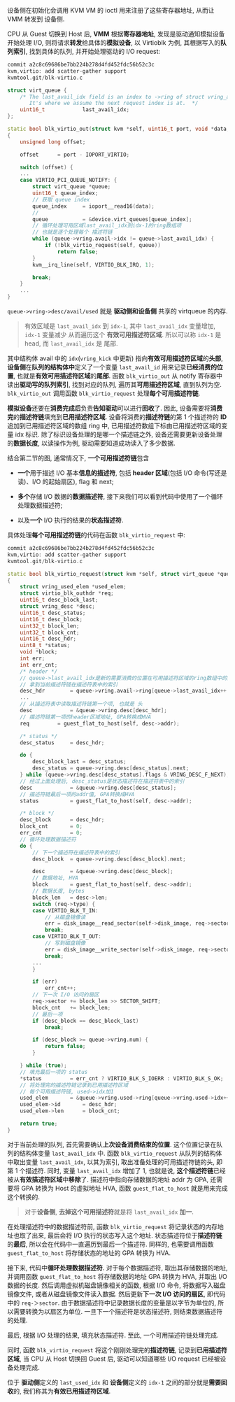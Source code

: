 
设备侧在初始化会调用 KVM VM 的 ioctl 用来注册了这些寄存器地址, 从而让 VMM 转发到 设备侧.

CPU 从 Guest 切换到 Host 后, **VMM** 根据**寄存器地址**, 发现是驱动通知模拟设备开始处理 I/O, 则将请求**转发**给具体的**模拟设备**, 以 Virtioblk 为例, 其根据写入的**队列索引**, 找到具体的队列, 并开始处理驱动的 I/O request:

```cpp
commit a2c8c69686be7bb224b278d4fd452fdc56b52c3c
kvm,virtio: add scatter-gather support
kvmtool.git/blk-virtio.c

struct virt_queue {
    /* The last_avail_idx field is an index to ->ring of struct vring_avail.
       It's where we assume the next request index is at.  */
    uint16_t			last_avail_idx;
};

static bool blk_virtio_out(struct kvm *self, uint16_t port, void *data, int size, uint32_t count)
{
    unsigned long offset;

    offset		= port - IOPORT_VIRTIO;

    switch (offset) {
    ...
    case VIRTIO_PCI_QUEUE_NOTIFY: {
        struct virt_queue *queue;
        uint16_t queue_index;
        // 获取 queue index
        queue_index		= ioport__read16(data);
        // 
        queue			= &device.virt_queues[queue_index];
        // 循环处理可用区域last_avail_idx到idx-1的ring数组项
        // 也就是逐个处理每个 描述符链
        while (queue->vring.avail->idx != queue->last_avail_idx) {
            if (!blk_virtio_request(self, queue))
                return false;
        }
        kvm__irq_line(self, VIRTIO_BLK_IRQ, 1);

        break;
    }
    ...
}
```

`queue->vring->desc/avail/used` 就是 **驱动侧和设备侧** 共享的 virtqueue 的内存.

> 有效区域是 `last_avail_idx` 到 `idx-1`, 其中 `last_avail_idx` 变量增加, `idx-1` 变量减少 从而遍历这个 **有效可用描述符区域**. 所以可以称 `idx-1` 是 head, 而 `last_avail_idx` 是 尾部.

其中结构体 avail 中的 `idx`(`vring_kick` 中更新) 指向**有效可用描述符区域**的**头部**, **设备侧**在**队列的结构体中**定义了一个变量 `last_avail_id` 用来记录**已经消费的位置**, 也就是**有效可用描述符区域**的**尾部**. 函数 `blk_virtio_out` 从 notify 寄存器中读出**驱动写的队列索引**, 找到对应的队列, 遍历其**可用描述符区域**, 直到队列为空. `blk_virtio_out` 调用函数 `blk_virtio_request` 处理**每个可用描述符链**.

**模拟设备**还要在**消费完成后**负责**告知驱动**可以进行**回收**了. 因此, 设备需要将**消费完**的**描述符链**填充到**已用描述符区域**. 设备将消费的**描述符链**的第 1 个描述符的 **ID** 追加到已用描述符区域的数组 ring 中, 已用描述符数组下标由已用描述符区域的变量 idx 标识. 除了标识设备处理的是哪一个描述链之外, 设备还需要更新设备处理的**数据长度**, 以读操作为例, 驱动需要知道成功读入了多少数据.

结合第二节的图, 通常情况下, **一个可用描述符链**包含

* **一个**用于描述 I/O 基本**信息的描述符**, 包括 **header 区域**(包括 I/O 命令(写还是读)、I/O 的起始扇区), flag 和 next;

* **多个**存储 I/O 数据的**数据描述符**, 接下来我们可以看到代码中使用了一个循环处理数据描述符;

* 以及**一个** I/O 执行的结果的**状态描述符**.

具体处理**每个可用描述符链**的代码在函数 `blk_virtio_request` 中:

```cpp
commit a2c8c69686be7bb224b278d4fd452fdc56b52c3c
kvm,virtio: add scatter-gather support
kvmtool.git/blk-virtio.c

static bool blk_virtio_request(struct kvm *self, struct virt_queue *queue)
{
    struct vring_used_elem *used_elem;
    struct virtio_blk_outhdr *req;
    uint16_t desc_block_last;
    struct vring_desc *desc;
    uint16_t desc_status;
    uint16_t desc_block;
    uint32_t block_len;
    uint32_t block_cnt;
    uint16_t desc_hdr;
    uint8_t *status;
    void *block;
    int err;
    int err_cnt;
    /* header */
    // queue->last_avail_idx是新的需要消费的位置在可用描述符区域的ring数组中的索引
    // 拿到当前描述符链在描述符表中的索引
    desc_hdr		= queue->vring.avail->ring[queue->last_avail_idx++ % queue->vring.num];
    ...
    // 从描述符表中读取描述符链第一个项, 也就是 头
    desc			= &queue->vring.desc[desc_hdr];
    // 描述符链第一项的header区域地址, GPA转换成HVA
    req			= guest_flat_to_host(self, desc->addr);

    /* status */
    desc_status		= desc_hdr;

    do {
        desc_block_last	= desc_status;
        desc_status	= queue->vring.desc[desc_status].next;
    } while (queue->vring.desc[desc_status].flags & VRING_DESC_F_NEXT);
    // 经过上面处理后, desc_status是状态描述符在描述符表中的索引
    desc			= &queue->vring.desc[desc_status];
    // 描述符链最后一项的addr值, GPA转换成HVA
    status			= guest_flat_to_host(self, desc->addr);

    /* block */
    desc_block		= desc_hdr;
    block_cnt		= 0;
    err_cnt			= 0;
    // 循环处理数据描述符
    do {
        // 下一个描述符在描述符表中的索引
        desc_block	= queue->vring.desc[desc_block].next;

        desc		= &queue->vring.desc[desc_block];
        // 数据地址, HVA
        block		= guest_flat_to_host(self, desc->addr);
        // 数据长度, bytes
        block_len	= desc->len;
        switch (req->type) {
        case VIRTIO_BLK_T_IN:
            // 从磁盘镜像读
            err	= disk_image__read_sector(self->disk_image, req->sector, block, block_len);
            break;
        case VIRTIO_BLK_T_OUT:
            // 写到磁盘镜像
            err	= disk_image__write_sector(self->disk_image, req->sector, block, block_len);
            break;
        ...
        }

        if (err)
            err_cnt++;
        // 下一次 I/O 访问的扇区
        req->sector	+= block_len >> SECTOR_SHIFT;
        block_cnt	+= block_len;
        // 最后一项
        if (desc_block == desc_block_last)
            break;

        if (desc_block >= queue->vring.num) {
            return false;
        }

    } while (true);
    // 填充最后一项的 status
    *status			= err_cnt ? VIRTIO_BLK_S_IOERR : VIRTIO_BLK_S_OK;
    // 将处理完的描述符链记录到已用描述符区域
    // 每个可用描述符链, used->idx加1
    used_elem		= &queue->vring.used->ring[queue->vring.used->idx++ % queue->vring.num];
    used_elem->id		= desc_hdr;
    used_elem->len		= block_cnt;

    return true;
}
```

对于当前处理的队列, 首先需要确认**上次设备消费结束的位置**. 这个位置记录在队列的结构体变量 `last_avail_idx` 中. 函数 `blk_virtio_request` 从队列的结构体中取出变量 `last_avail_idx`, 以其为索引, 取出准备处理的可用描述符链的头, 即第 1 个描述符. 同时, 变量 `last_avail_idx` 增加了 1, 也就是说, **这个描述符链**已经被从**有效描述符区域**中**移除**了. 描述符中指向存储数据的地址 addr 为 GPA, 还需要将 GPA 转换为 Host 的虚拟地址 HVA, 函数 `guest_flat_to_host` 就是用来完成这个转换的.

> 对于**设备侧**, **去掉这个可用描述符**就是将 `last_avail_idx` **加一**.

在处理描述符中的数据描述符前, 函数 `blk_virtio_request` 将记录状态的内存地址也取了出来, 最后会将 I/O 执行的状态写入这个地址. 状态描述符位于**描述符链**的**最后**, 所以会在代码中一直遍历到最后一个描述符. 同样的, 也需要调用函数 `guest_flat_to_host` 将存储状态的地址的 GPA 转换为 HVA.

接下来, 代码中**循环处理数据描述符**. 对于每个数据描述符, 取出其存储数据的地址, 并调用函数 `guest_flat_to_host` 将存储数据的地址 GPA 转换为 HVA, 并取出 I/O 数据的长度. 然后调用虚拟机磁盘镜像相关的函数, 根据 I/O 命令, 将数据写入磁盘镜像文件, 或者从磁盘镜像文件读入数据. 然后更新**下一次 I/O 访问的扇区**, 即代码中的 `req-＞sector`. 由于数据描述符中记录数据长度的变量是以字节为单位的, 所以需要转换为以扇区为单位. 一旦下一个描述符是状态描述符, 则结束数据描述符的处理.

最后, 根据 I/O 处理的结果, 填充状态描述符. 至此, 一个可用描述符链处理完成.

同时, 函数 `blk_virtio_request` 将这个刚刚处理完的**描述符链**, 记录到**已用描述符区域**, 当 CPU 从 Host 切换回 Guest 后, 驱动可以知道哪些 I/O request 已经被设备处理完成.

位于 **驱动侧**定义的 `last_used_idx` 和 **设备侧**定义的 `idx-1` 之间的部分就是**需要回收**的, 我们称其为**有效已用描述符区域**.